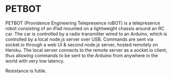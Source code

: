 PETBOT
======

PETBOT (Providence Engineering Telepresence roBOT) is a telepresence robot consisting of an iPad mounted on a lightweight chassis around an RC car. The car is controlled by a radio transmitter wired to an Arduino, which is controlled by a local node.js server over USB. Commands are sent via socket.io through a web UI & second node.js server, hosted remotely on Heroku. The local server connects to the remote server as a socket.io client, thus allowing commands to be sent to the Arduino from anywhere in the world with very low latency.

Resistance is futile.
